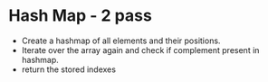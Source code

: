 # Hash Map - 2 pass

- Create a hashmap of all elements and their positions.
- Iterate over the array again and check if complement present in hashmap.
- return the stored indexes